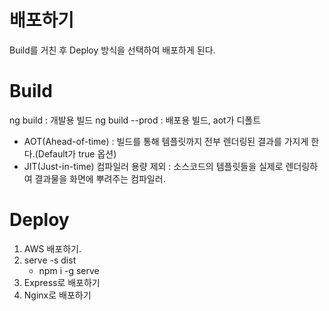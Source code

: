 # 배포하기
Build를 거친 후 Deploy 방식을 선택하여 배포하게 된다.

# Build
ng build : 개발용 빌드
ng build --prod : 배포용 빌드, aot가 디폴트
- AOT(Ahead-of-time) : 빌드를 통해 템플릿까지 전부 렌더링된 결과를 가지게 한다.(Default가 true 옵션)
- JIT(Just-in-time) 컴파일러 용량 제외 : 소스코드의 템플릿들을 실제로 렌더링하여 결과물을 화면에 뿌려주는 컴파일러.

# Deploy
1. AWS 배포하기.
2. serve -s dist
    - npm i -g serve
3. Express로 배포하기
4. Nginx로 배포하기